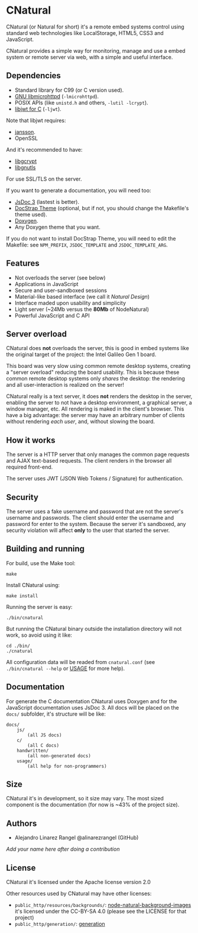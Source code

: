# CNatural #

CNatural (or Natural for short) it's a remote embed systems control using
standard web technologies like LocalStorage, HTML5, CSS3 and JavaScript.

CNatural provides a simple way for monitoring, manage and use a embed
system or remote server via web, with a simple and useful interface.

## Dependencies ##

* Standard library for C99 (or C version used).
* [GNU libmicrohttpd](https://www.gnu.org/software/libmicrohttpd/) (`-lmicrohttpd`).
* POSIX APIs (like `unistd.h` and others, `-lutil -lcrypt`).
* [libjwt for C](https://github.com/benmcollins/libjwt) (`-ljwt`).

Note that libjwt requires:

* [jansson](https://github.com/akheron/jansson).
* OpenSSL

And it's recommended to have:

* [libgcrypt](https://www.gnupg.org/documentation/manuals/gcrypt/)
* [libgnutls](http://www.gnutls.org/)

For use SSL/TLS on the server.

If you want to generate a documentation, you will need too:

* [JsDoc 3](http://usejsdoc.org) (lastest is better).
* [DocStrap Theme](http://docstrap.github.io/docstrap/) (optional, but if not,
you should change the Makefile's theme used).
* [Doxygen](http://www.stack.nl/~dimitri/doxygen/).
* Any Doxygen theme that you want.

If you do not want to install DocStrap Theme, you will need to edit the
Makefile: see `NPM_PREFIX`, `JSDOC_TEMPLATE` and `JSDOC_TEMPLATE_ARG`.

## Features ##

* Not overloads the server (see below)
* Applications in JavaScript
* Secure and user-sandboxed sessions
* Material-like based interface (we call it *Natural Design*)
* Interface maded upon usability and simplicity
* Light server (~24Mb versus the **80Mb** of NodeNatural)
* Powerful JavaScript and C API

## Server overload ##

CNatural does **not** overloads the server, this is good in embed systems
like the original target of the project: the Intel Galileo Gen 1 board.

This board was very slow using common remote desktop systems, creating a
"server overload" reducing the board usability. This is because these
common remote desktop systems only *shares* the desktop: the rendering
and all user-interaction is realized on the server!

CNatural really is a text server, it does **not** renders the desktop
in the server, enabling the server to not have a desktop environment,
a graphical server, a window manager, etc. All rendering is maked in
the client's browser. This have a big advantage: the server may have
an arbitrary number of clients without rendering *each user*, and,
without slowing the board.

## How it works ##

The server is a HTTP server that only manages the common page requests
and AJAX text-based requests. The client renders in the browser all required
front-end.

The server uses JWT (JSON Web Tokens / Signature) for authentication.

## Security ##

The server uses a fake username and password that are not the server's
username and passwords. The client should enter the username and password
for enter to the system. Because the server it's sandboxed, any security
violation will affect **only** to the user that started the server.

## Building and running ##

For build, use the Make tool:

	make

Install CNatural using:

	make install

Running the server is easy:

	./bin/cnatural

But running the CNatural binary outside the installation directory will not
work, so avoid using it like:

	cd ./bin/
	./cnatural

All configuration data will be readed from `cnatural.conf` (see
`./bin/cnatural --help` or [USAGE](USAGE.md) for more help).

## Documentation ##

For generate the C documentation CNatural uses Doxygen and for the JavaScript
documentation uses JsDoc 3. All docs will be placed on the `docs/` subfolder,
it's structure will be like:

```
docs/
	js/
		(all JS docs)
	c/
		(all C docs)
	handwritten/
		(all non-generated docs)
	usage/
		(all help for non-programmers)
```

## Size ##

CNatural it's in development, so it size may vary. The most sized component
is the documentation (for now is ~43% of the project size).

## Authors ##

* Alejandro Linarez Rangel @alinarezrangel (GitHub)

*Add your name here after doing a contribution*

## License ##

CNatural it's licensed under the Apache license version 2.0

Other resources used by CNatural may have other licenses:

* `public_http/resources/backgrounds/`:
[node-natural-background-images][naturalbkg] it's licensed under the
CC-BY-SA 4.0 (please see the LICENSE for that project)
* `public_http/generation/`:
[generation][genrepo]


[naturalbkg]: https://github.com/alinarezrangel/node-natural-background-images
[genrepo]: https://github.com/alinarezrangel/generation/releases/tag/v1.1.0
